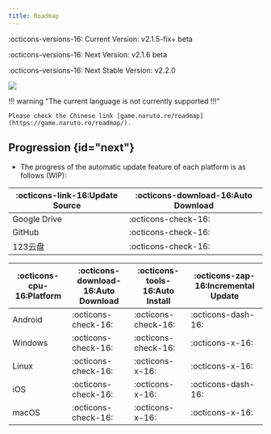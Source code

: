 ```yaml
---
title: Roadmap
---
```


:octicons-versions-16: Current Version: v2.1.5-fix+ beta

:octicons-versions-16: Next Version: v2.1.6 beta

:octicons-versions-16: Next Stable Version: v2.2.0

<a title="Crowdin" target="_blank" href="https://crowdin.com/project/nsv2"><img src="https://badges.crowdin.net/nsv2/localized.svg"></a>

!!! warning "The current language is not currently supported !!!"

    Please check the Chinese link [game.naruto.re/roadmap](https://game.naruto.re/roadmap/).


## Progression {id="next"}

- The progress of the automatic update feature of each platform is as follows (WIP):

| :octicons-link-16:Update Source | :octicons-download-16:Auto Download |
| ------------------------------- | ----------------------------------- |
| Google Drive                    | :octicons-check-16:                 |
| GitHub                          | :octicons-check-16:                 |
| 123云盘                         | :octicons-check-16:                 |

| :octicons-cpu-16:Platform | :octicons-download-16:Auto Download | :octicons-tools-16:Auto Install | :octicons-zap-16:Incremental Update |
| ---------- | ------------------- | ------------------- | ------------------ |
| Android    | :octicons-check-16: | :octicons-check-16: | :octicons-dash-16: |
| Windows    | :octicons-check-16: | :octicons-check-16: | :octicons-x-16:    |
| Linux      | :octicons-check-16: | :octicons-x-16:     | :octicons-x-16:    |
| iOS        | :octicons-check-16: | :octicons-x-16:     | :octicons-dash-16: |
| macOS      | :octicons-check-16: | :octicons-x-16:     | :octicons-x-16:    |
